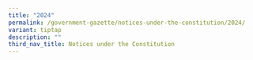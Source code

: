 ```yaml
---
title: "2024"
permalink: /government-gazette/notices-under-the-constitution/2024/
variant: tiptap
description: ""
third_nav_title: Notices under the Constitution
---
```

